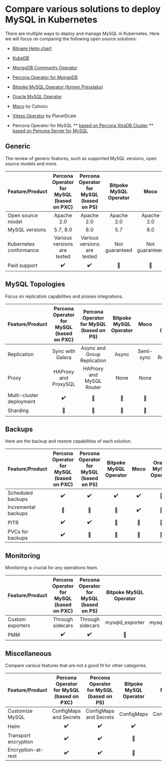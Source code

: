 # Compare various solutions to deploy MySQL in Kubernetes

There are multiple ways to deploy and manage MySQL in Kubernetes. Here we will focus on comparing the following open source solutions:

* [Bitnami Helm chart](https://github.com/bitnami/charts/tree/master/bitnami/mongodb)

* [KubeDB](https://github.com/kubedb)

* [MongoDB Community Operator](https://github.com/mongodb/mongodb-kubernetes-operator)

* [Percona Operator for MongoDB](https://github.com/percona/percona-server-mongodb-operator/)

* [Bitpoke MySQL Operator (former Presslabs)](https://github.com/bitpoke/mysql-operator/)
* [Oracle MySQL Operator](https://github.com/mysql/mysql-operator)
* [Moco](https://github.com/cybozu-go/moco) by Cybozu
* [Vitess Operator](https://github.com/planetscale/vitess-operator) by PlanetScale
* Percona Operator for MySQL
** [based on Percona XtraDB Cluster](https://github.com/percona/percona-xtradb-cluster-operator/)
** [based on Percona Server for MySQL](https://github.com/percona/percona-server-mysql-operator/)

## Generic

The review of generic features, such as supported MySQL versions, open source models and more.

| Feature/Product        | Percona Operator for MySQL  (based on PXC) | Percona Operator for MySQL (based on PS) | Bitpoke MySQL Operator |      Moco      | Oracle MySQL Operator |    Vitess      |
|------------------------|:------------------------------------------:|:----------------------------------------:|:----------------------:|:--------------:|:---------------------:|----------------|
| Open source model      |                 Apache 2.0                 |                Apache 2.0                |       Apache 2.0       |   Apache 2.0   |       Apache 2.0      |   Apache 2.0   |
| MySQL versions         |                  5.7, 8.0                  |                    8.0                   |           5.7          |       8.0      |          8.0          |    5.7, 8.0    |
| Kubernetes conformance |         Various versions are tested        |        Various versions are tested       |     Not guaranteed     | Not guaranteed |     Not guaranteed    | Not guaranteed |
| Paid support           |             :heavy_check_mark:             |            :heavy_check_mark:            |     :no_entry_sign:    | :no_entry_sign:|  :heavy_check_mark:   | :no_entry_sign:|

## MySQL Topologies

Focus on replication capabilities and proxies integrations.

| Feature/Product          | Percona Operator for MySQL  (based on PXC) | Percona Operator for MySQL (based on PS) | Bitpoke MySQL Operator |      Moco     | Oracle MySQL Operator |    Vitess        |
|--------------------------|:------------------------------------------:|:----------------------------------------:|:----------------------:|:-------------:|:---------------------:|------------------|
| Replication              |              Sync with Galera              |        Async and Group Replication       |          Async         |   Semi-sync   |   Group Replication   |     Async        |
| Proxy                    |            HAProxy and ProxySQL            |         HAProxy and MySQL Router         |          None          |     None      |      MySQL Router     |     VTGate       |
| Multi-cluster deployment |             :heavy_check_mark:             |              :no_entry_sign:             |     :no_entry_sign:    |:no_entry_sign:|     :no_entry_sign:   | :no_entry_sign:  |
| Sharding                 |              :no_entry_sign:               |              :no_entry_sign:             |     :no_entry_sign:    |:no_entry_sign:|     :no_entry_sign:   |:heavy_check_mark:|

## Backups

Here are the backup and restore capabilities of each solution.

| Feature/Product     | Percona Operator for MySQL  (based on PXC) | Percona Operator for MySQL (based on PS) | Bitpoke MySQL Operator |       Moco       | Oracle MySQL Operator |      Vitess      |
|---------------------|:------------------------------------------:|:----------------------------------------:|:----------------------:|:----------------:|:---------------------:|------------------|
| Scheduled backups   |             :heavy_check_mark:             |            :heavy_check_mark:            |   :heavy_check_mark:   |:heavy_check_mark:|     :no_entry_sign:   |:heavy_check_mark:|
| Incremental backups |               :no_entry_sign:              |              :no_entry_sign:             |     :no_entry_sign:    |:heavy_check_mark:|     :no_entry_sign:   | :no_entry_sign:  |
| PITR                |             :heavy_check_mark:             |            :heavy_check_mark:            |     :no_entry_sign:    | :no_entry_sign:  |     :no_entry_sign:   | :no_entry_sign:  |
| PVCs for backups    |             :heavy_check_mark:             |              :no_entry_sign:             |     :no_entry_sign:    | :no_entry_sign:  |     :no_entry_sign:   | :no_entry_sign:  |

## Monitoring

Monitoring is crucial for any operations team.

| Feature/Product    | Percona Operator for MySQL  (based on PXC) | Percona Operator for MySQL (based on PS) | Bitpoke MySQL Operator |       Moco      | Oracle MySQL Operator |     Vitess    |
|--------------------|:------------------------------------------:|:----------------------------------------:|:----------------------:|:---------------:|:---------------------:|---------------|
| Custom exporters   |              Through sidecars              |             Through sidecars             |     mysqld_exporter    | mysqld_exporter |     :no_entry_sign:   |:no_entry_sign:|
| PMM                |             :heavy_check_mark:             |            :heavy_check_mark:            |     :no_entry_sign:    | :no_entry_sign: |     :no_entry_sign:   |:no_entry_sign:|

## Miscellaneous

Compare various features that are not a good fit for other categories.

| Feature/Product      | Percona Operator for MySQL  (based on PXC) | Percona Operator for MySQL (based on PS) | Bitpoke MySQL Operator |       Moco       | Oracle MySQL Operator |      Vitess      |
|----------------------|:------------------------------------------:|:----------------------------------------:|:----------------------:|:----------------:|:---------------------:|------------------|
| Customize MySQL      |           ConfigMaps and Secrets           |          ConfigMaps and Secrets          |       ConfigMaps       |    ConfigMaps    |      ConfigMaps       | :no_entry_sign:  |
| Helm                 |             :heavy_check_mark:             |            :heavy_check_mark:            |   :heavy_check_mark:   |:heavy_check_mark:|  :heavy_check_mark:   | :no_entry_sign:  |
| Transport encryption |             :heavy_check_mark:             |            :heavy_check_mark:            |     :no_entry_sign:    | :no_entry_sign:  |  :heavy_check_mark:   |:heavy_check_mark:|
| Encryption-at-rest   |             :heavy_check_mark:             |            :heavy_check_mark:            |     :no_entry_sign:    | :no_entry_sign:  |     :no_entry_sign:   | :no_entry_sign:  |
